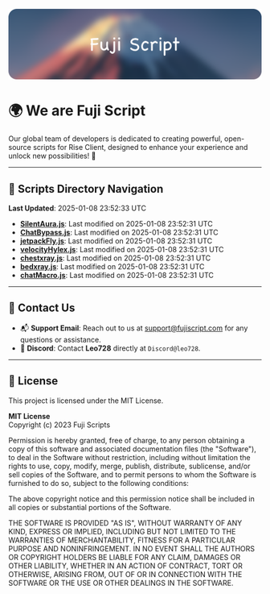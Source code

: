 ![Banner](.github/b.webp)

# 🌍 **We are Fuji Script**

Our global team of developers is dedicated to creating powerful, open-source scripts for Rise Client, designed to enhance your experience and unlock new possibilities! 🌟

---
<!-- SCRIPTS_NAVIGATION_START -->
## 📂 **Scripts Directory Navigation**

**Last Updated**: 2025-01-08 23:52:33 UTC

- **[SilentAura.js](scripts/SilentAura.js)**: Last modified on 2025-01-08 23:52:31 UTC
- **[ChatBypass.js](scripts/ChatBypass.js)**: Last modified on 2025-01-08 23:52:31 UTC
- **[jetpackFly.js](scripts/jetpackFly.js)**: Last modified on 2025-01-08 23:52:31 UTC
- **[velocityHylex.js](scripts/velocityHylex.js)**: Last modified on 2025-01-08 23:52:31 UTC
- **[chestxray.js](scripts/chestxray.js)**: Last modified on 2025-01-08 23:52:31 UTC
- **[bedxray.js](scripts/bedxray.js)**: Last modified on 2025-01-08 23:52:31 UTC
- **[chatMacro.js](scripts/chatMacro.js)**: Last modified on 2025-01-08 23:52:31 UTC

<!-- SCRIPTS_NAVIGATION_END -->

---

## 💬 **Contact Us**  
- 📬 **Support Email**: Reach out to us at [support@fujiscript.com](mailto:support@fujiscript.com) for any questions or assistance.  
- 💬 **Discord**: Contact **Leo728** directly at `Discord@leo728`.

---

## 📜 **License**

This project is licensed under the MIT License.  

**MIT License**  
Copyright (c) 2023 Fuji Scripts  

Permission is hereby granted, free of charge, to any person obtaining a copy of this software and associated documentation files (the "Software"), to deal in the Software without restriction, including without limitation the rights to use, copy, modify, merge, publish, distribute, sublicense, and/or sell copies of the Software, and to permit persons to whom the Software is furnished to do so, subject to the following conditions:  

The above copyright notice and this permission notice shall be included in all copies or substantial portions of the Software.  

THE SOFTWARE IS PROVIDED "AS IS", WITHOUT WARRANTY OF ANY KIND, EXPRESS OR IMPLIED, INCLUDING BUT NOT LIMITED TO THE WARRANTIES OF MERCHANTABILITY, FITNESS FOR A PARTICULAR PURPOSE AND NONINFRINGEMENT. IN NO EVENT SHALL THE AUTHORS OR COPYRIGHT HOLDERS BE LIABLE FOR ANY CLAIM, DAMAGES OR OTHER LIABILITY, WHETHER IN AN ACTION OF CONTRACT, TORT OR OTHERWISE, ARISING FROM, OUT OF OR IN CONNECTION WITH THE SOFTWARE OR THE USE OR OTHER DEALINGS IN THE SOFTWARE.  

